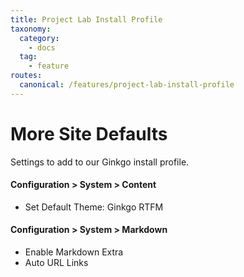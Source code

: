 ```yaml
---
title: Project Lab Install Profile
taxonomy:
  category: 
    - docs
  tag:
    - feature
routes:
  canonical: /features/project-lab-install-profile
---
```


# More Site Defaults

Settings to add to our Ginkgo install profile.

#### Configuration > System > Content

* Set Default Theme: Ginkgo RTFM

#### Configuration > System > Markdown

* Enable Markdown Extra
* Auto URL Links
